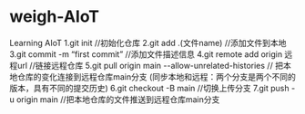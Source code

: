 # weigh-AIoT
Learning AIoT
1.git init                           //初始化仓库
2.git add .(文件name)                //添加文件到本地 
3.git commit -m “first commit”      //添加文件描述信息
4.git remote add origin  远程url //链接远程仓库 
5.git pull origin main --allow-unrelated-histories    // 把本地仓库的变化连接到远程仓库main分支
(同步本地和远程：两个分支是两个不同的版本，具有不同的提交历史)
6.git checkout -B main              //切换上传分支
7.git push -u origin main        //把本地仓库的文件推送到远程仓库main分支
